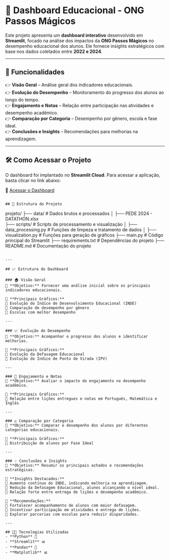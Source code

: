 # 🌊 Dashboard Educacional - ONG Passos Mágicos

Este projeto apresenta um **dashboard interativo** desenvolvido em **Streamlit**, focado na análise dos impactos da **ONG Passos Mágicos** no desempenho educacional dos alunos. Ele fornece insights estratégicos com base nos dados coletados entre **2022 e 2024**.

---

## 📌 Funcionalidades
👉 **Visão Geral** – Análise geral dos indicadores educacionais.  
👉 **Evolução do Desempenho** – Monitoramento do progresso dos alunos ao longo do tempo.  
👉 **Engajamento e Notas** – Relação entre participação nas atividades e desempenho acadêmico.  
👉 **Comparação por Categoria** – Desempenho por gênero, escola e fase ideal.  
👉 **Conclusões e Insights** – Recomendações para melhorias na aprendizagem.  

---

## 🛠️ Como Acessar o Projeto
O dashboard foi implantado no **Streamlit Cloud**. Para acessar a aplicação, basta clicar no link abaixo:

🔗 [Acessar o Dashboard](https://fase-5-tech-challenge.streamlit.app/)

```

## 💽 Estrutura do Projeto

```
projeto/
├── data/                      # Dados brutos e processados
│   ├── PEDE 2024 - DATATHON.xlsx  
├── scripts/                   # Scripts de processamento e visualização
│   ├── data_processing.py      # Funções de limpeza e tratamento de dados
│   ├── visualization.py        # Funções para geração de gráficos
├── main.py                     # Código principal do Streamlit
├── requirements.txt             # Dependências do projeto
├── README.md                    # Documentação do projeto
```

---

## 📈 Estrutura do Dashboard

### 🏠 Visão Geral
📌 **Objetivo:** Fornecer uma análise inicial sobre os principais indicadores educacionais.

📌 **Principais Gráficos:**  
🔹 Evolução do Índice de Desenvolvimento Educacional (INDE)  
🔹 Comparação de desempenho por gênero  
🔹 Escolas com melhor desempenho  

---

### 📈 Evolução do Desempenho
📌 **Objetivo:** Acompanhar o progresso dos alunos e identificar melhorias.

📌 **Principais Gráficos:**  
🔹 Evolução da Defasagem Educacional  
🔹 Evolução do Índice de Ponto de Virada (IPV)  

---

### 📘 Engajamento e Notas
📌 **Objetivo:** Avaliar o impacto do engajamento no desempenho acadêmico.

📌 **Principais Gráficos:**  
🔹 Relação entre lições entregues e notas em Português, Matemática e Inglês  

---

### ⚖️ Comparação por Categoria
📌 **Objetivo:** Comparar o desempenho dos alunos por diferentes categorias educacionais.

📌 **Principais Gráficos:**  
🔹 Distribuição de alunos por Fase Ideal  

---

### 💡 Conclusões e Insights
📌 **Objetivo:** Resumir os principais achados e recomendações estratégicas.

📌 **Insights Destacados:**  
🔹 Aumento contínuo do INDE, indicando melhoria na aprendizagem.  
🔹 Redução da Defasagem Educacional, alunos alcançando o nível ideal.  
🔹 Relação forte entre entrega de lições e desempenho acadêmico.  

📌 **Recomendações:**  
🔹 Fortalecer acompanhamento de alunos com maior defasagem.  
🔹 Incentivar participação em atividades e entrega de lições.  
🔹 Explorar parcerias com escolas para reduzir disparidades.  

---

## 👨‍💻 Tecnologias Utilizadas
- **Python** 🐍  
- **Streamlit** 📊  
- **Pandas** 💑  
- **Matplotlib** 📊  